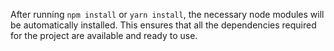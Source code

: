 After running `npm install` or `yarn install`, the necessary node modules will be automatically installed. This ensures that all the dependencies required for the project are available and ready to use.
